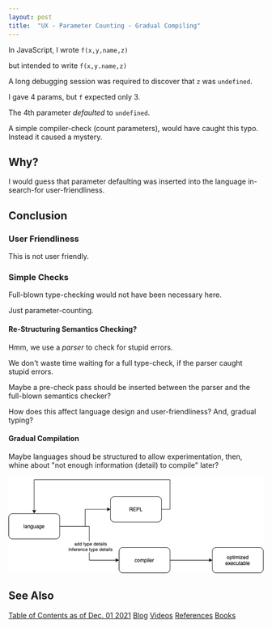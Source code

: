 ```yaml
---
layout: post
title:  "UX - Parameter Counting - Gradual Compiling"
---
```


In JavaScript, I wrote `f(x,y,name,z)`

but intended to write `f(x,y.name,z)`

A long debugging session was required to discover that `z` was `undefined`.

I gave 4 params, but `f` expected only 3.

The 4th parameter *defaulted* to `undefined`.

A simple compiler-check (count parameters), would have caught this typo.  Instead it caused a mystery.

## Why?

I would guess that parameter defaulting was inserted into the language in-search-for user-friendliness.

## Conclusion

### User Friendliness

This is not user friendly.

### Simple Checks

Full-blown type-checking would not have been necessary here.  

Just parameter-counting.

#### Re-Structuring Semantics Checking?

Hmm, we use a *parser* to check for stupid errors.  

We don't waste time waiting for a full type-check, if the parser caught stupid errors.

Maybe a pre-check pass should be inserted between the parser and the full-blown semantics checker?

How does this affect language design and user-friendliness?  And, gradual typing?

#### Gradual Compilation

Maybe languages shoud be structured to allow experimentation, then, whine about "not enough information (detail) to compile" later?

![Gradual Compiling](/assets/gradualcompiling.png)

## See Also

[Table of Contents as of Dec. 01 2021](https://guitarvydas.github.io/2021/12/10/Table-of-Contents-Dec-01-2021.html)
[Blog](https://guitarvydas.github.io)
[Videos](https://www.youtube.com/channel/UC9EJr0nKHwadbHUtc5zHdmQ/videos)
[References](https://guitarvydas.github.io/2021/01/14/References.html)
[Books](https://leanpub.com/u/paul-tarvydas.html)

<script src="https://utteranc.es/client.js" 
        repo="guitarvydas/guitarvydas.github.io" 
        issue-term="pathname" 
        theme="github-light" 
        crossorigin="anonymous" > 
</script> 

